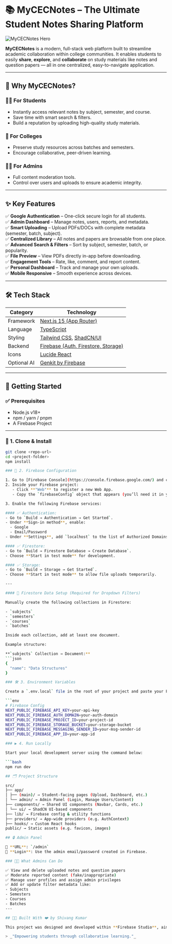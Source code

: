 # 📚 MyCECNotes – The Ultimate Student Notes Sharing Platform

![MyCECNotes Hero](https://placehold.co/1200x600.png?text=MyCECNotes)

**MyCECNotes** is a modern, full-stack web platform built to streamline academic collaboration within college communities. It enables students to easily **share**, **explore**, and **collaborate** on study materials like notes and question papers — all in one centralized, easy-to-navigate application.

---

## 🌟 Why MyCECNotes?

### 👩‍🎓 For Students
- Instantly access relevant notes by subject, semester, and course.
- Save time with smart search & filters.
- Build a reputation by uploading high-quality study materials.

### 🏫 For Colleges
- Preserve study resources across batches and semesters.
- Encourage collaborative, peer-driven learning.

### 👨‍💻 For Admins
- Full content moderation tools.
- Control over users and uploads to ensure academic integrity.

---

## ✨ Key Features

✅ **Google Authentication** – One-click secure login for all students.  
✅ **Admin Dashboard** – Manage notes, users, reports, and metadata.  
✅ **Smart Uploading** – Upload PDFs/DOCs with complete metadata (semester, batch, subject).  
✅ **Centralized Library** – All notes and papers are browsable from one place.  
✅ **Advanced Search & Filters** – Sort by subject, semester, batch, or popularity.  
✅ **File Preview** – View PDFs directly in-app before downloading.  
✅ **Engagement Tools** – Rate, like, comment, and report content.  
✅ **Personal Dashboard** – Track and manage your own uploads.  
✅ **Mobile Responsive** – Smooth experience across devices.

---

## 🛠 Tech Stack

| Category        | Technology                      |
|----------------|----------------------------------|
| Framework       | [Next.js 15 (App Router)](https://nextjs.org/) |
| Language        | [TypeScript](https://www.typescriptlang.org/) |
| Styling         | [Tailwind CSS](https://tailwindcss.com/), [ShadCN/UI](https://ui.shadcn.com/) |
| Backend         | [Firebase (Auth, Firestore, Storage)](https://firebase.google.com/) |
| Icons           | [Lucide React](https://lucide.dev/) |
| Optional AI     | [Genkit by Firebase](https://firebase.google.com/docs/genkit) |

---

## 🚀 Getting Started

### ✅ Prerequisites

- Node.js v18+
- npm / yarn / pnpm
- A Firebase Project

---

### 🧩 1. Clone & Install

```bash
git clone <repo-url>
cd <project-folder>
npm install

### 🔧 2. Firebase Configuration

1. Go to [Firebase Console](https://console.firebase.google.com/) and create a new Firebase project.
2. Inside your Firebase project:
   - Click **"Web"** to register a new Web App.
   - Copy the `firebaseConfig` object that appears (you’ll need it in your `.env.local`).

3. Enable the following Firebase services:

#### ✅ Authentication:
- Go to `Build → Authentication → Get Started`.
- Under **Sign-in method**, enable:
  - Google
  - Email/Password
- Under **Settings**, add `localhost` to the list of Authorized Domains.

#### ✅ Firestore:
- Go to `Build → Firestore Database → Create Database`.
- Choose **Start in test mode** for development.

#### ✅ Storage:
- Go to `Build → Storage → Get Started`.
- Choose **Start in test mode** to allow file uploads temporarily.

---

#### 🔧 Firestore Data Setup (Required for Dropdown Filters)

Manually create the following collections in Firestore:

- `subjects`
- `semesters`
- `courses`
- `batches`

Inside each collection, add at least one document.

Example structure:

**`subjects` Collection → Document:**
```json
{
  "name": "Data Structures"
}

### 🛠️ 3. Environment Variables

Create a `.env.local` file in the root of your project and paste your Firebase Web App credentials inside it:

```env
# Firebase Config
NEXT_PUBLIC_FIREBASE_API_KEY=your-api-key
NEXT_PUBLIC_FIREBASE_AUTH_DOMAIN=your-auth-domain
NEXT_PUBLIC_FIREBASE_PROJECT_ID=your-project-id
NEXT_PUBLIC_FIREBASE_STORAGE_BUCKET=your-storage-bucket
NEXT_PUBLIC_FIREBASE_MESSAGING_SENDER_ID=your-msg-sender-id
NEXT_PUBLIC_FIREBASE_APP_ID=your-app-id

### ▶️ 4. Run Locally

Start your local development server using the command below:

```bash
npm run dev

## 🗂 Project Structure

src/
├── app/
│ ├── (main)/ → Student-facing pages (Upload, Dashboard, etc.)
│ └── admin/ → Admin Panel (Login, Manage Users/Content)
├── components/ → Shared UI components (Navbar, Cards, etc.)
│ └── ui/ → ShadCN UI-based components
├── lib/ → Firebase config & utility functions
├── providers/ → App-wide providers (e.g. AuthContext)
├── hooks/ → Custom React hooks
public/ → Static assets (e.g. favicon, images)

## 🔒 Admin Panel

🔗 **URL**: `/admin`  
🔐 **Login**: Use the admin email/password created in Firebase.

### 👨‍💼 What Admins Can Do

✅ View and delete uploaded notes and question papers  
✅ Moderate reported content (fake/inappropriate)  
✅ Manage user profiles and assign admin privileges  
✅ Add or update filter metadata like:
- Subjects  
- Semesters  
- Courses  
- Batches
---

## 👨‍💻 Built With ❤️ by Shivang Kumar

This project was designed and developed within **Firebase Studio**, aiming to deliver a clean, scalable, and student-focused experience.

> _"Empowering students through collaborative learning."_

